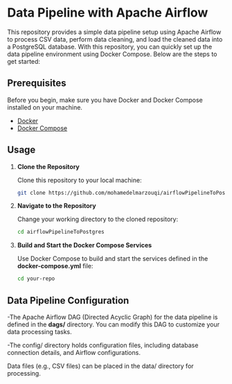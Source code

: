 
# Data Pipeline with Apache Airflow

This repository provides a simple data pipeline setup using Apache Airflow to process CSV data, perform data cleaning, and load the cleaned data into a PostgreSQL database. With this repository, you can quickly set up the data pipeline environment using Docker Compose. Below are the steps to get started:

## Prerequisites

Before you begin, make sure you have Docker and Docker Compose installed on your machine.

- [Docker](https://docs.docker.com/get-docker/)
- [Docker Compose](https://docs.docker.com/compose/install/)

## Usage

1. **Clone the Repository**

   Clone this repository to your local machine:

   ```bash
   git clone https://github.com/mohamedelmarzouqi/airflowPipelineToPostgres.git

2. **Navigate to the Repository**

   Change your working directory to the cloned repository:

   ```bash
   cd airflowPipelineToPostgres

3. **Build and Start the Docker Compose Services**

   Use Docker Compose to build and start the services defined in the **docker-compose.yml** file:

   ```bash
   cd your-repo
   

## Data Pipeline Configuration

-The Apache Airflow DAG (Directed Acyclic Graph) for the data pipeline is defined in the **dags/** directory. You can modify this DAG to customize your data processing tasks.

-The config/ directory holds configuration files, including database connection details, and Airflow configurations.

Data files (e.g., CSV files) can be placed in the data/ directory for processing.
